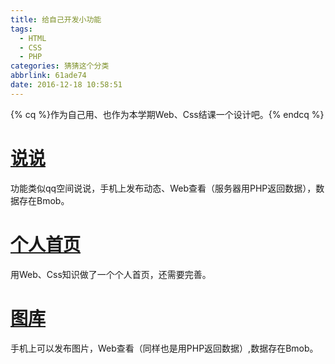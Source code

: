```yaml
---
title: 给自己开发小功能
tags:
  - HTML
  - CSS
  - PHP
categories: 猜猜这个分类
abbrlink: 61ade74
date: 2016-12-18 10:58:51
---
```


{% cq %}作为自己用、也作为本学期Web、Css结课一个设计吧。{% endcq %}

<!--more-->

# [说说](http://www.kiuber.top/blog/tint/)
功能类似qq空间说说，手机上发布动态、Web查看（服务器用PHP返回数据），数据存在Bmob。


# [个人首页](http://www.kiuber.top/blog/test/index.html)
用Web、Css知识做了一个个人首页，还需要完善。

# [图库](http://www.kiuber.top/blog/picture/)
手机上可以发布图片，Web查看（同样也是用PHP返回数据）,数据存在Bmob。
